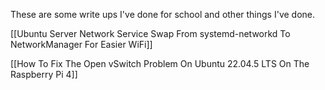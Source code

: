 These are some write ups I've done for school and other things I've done.

[[Ubuntu Server Network Service Swap From systemd-networkd To NetworkManager For Easier WiFi]]

[[How To Fix The Open vSwitch Problem On Ubuntu 22.04.5 LTS On The Raspberry Pi 4]]
